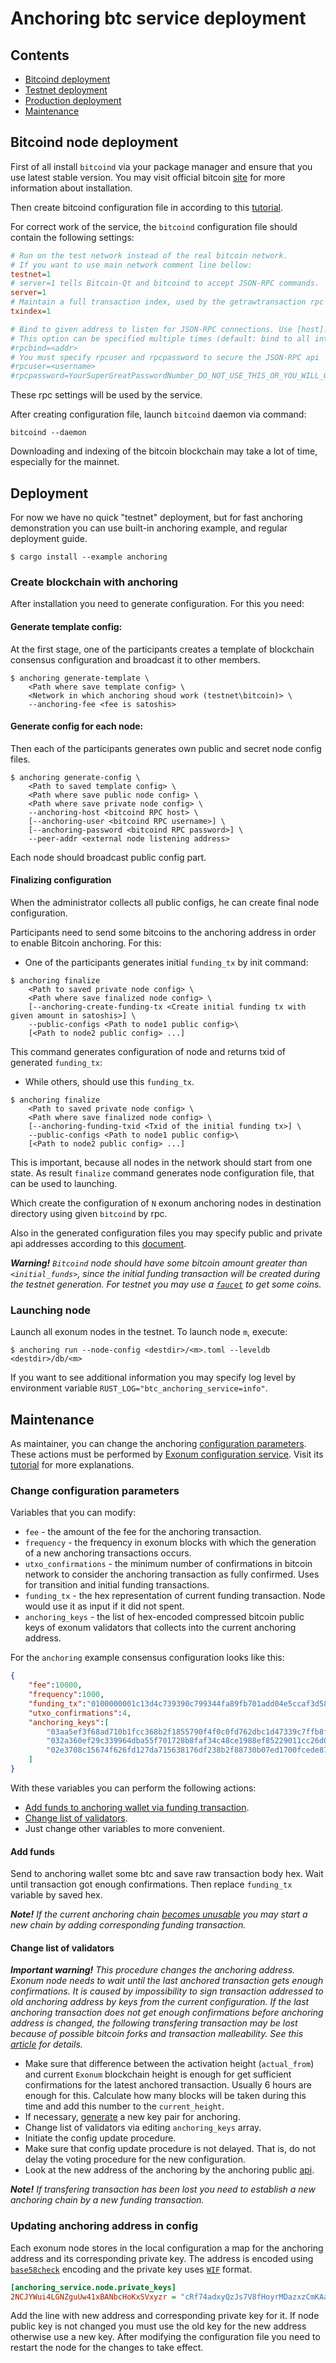 # Anchoring btc service deployment

## Contents
* [Bitcoind deployment](#bitcoind-node-deployment)
* [Testnet deployment](#testnet-deployment)
* [Production deployment](#production-deployment)
* [Maintenance](#maintenance)

## Bitcoind node deployment

First of all install `bitcoind` via your package manager and ensure that you use latest stable version. 
You may visit official bitcoin [site][bitcoin:install] for more information about installation.

Then create bitcoind configuration file in according to this [tutorial][bitcoin_wiki:configuration].

For correct work of the service, the `bitcoind` configuration file should contain the following settings: 
```ini
# Run on the test network instead of the real bitcoin network. 
# If you want to use main network comment line bellow:
testnet=1
# server=1 tells Bitcoin-Qt and bitcoind to accept JSON-RPC commands. 
server=1
# Maintain a full transaction index, used by the getrawtransaction rpc call.
txindex=1

# Bind to given address to listen for JSON-RPC connections. Use [host]:port notation for IPv6.
# This option can be specified multiple times (default: bind to all interfaces)
#rpcbind=<addr>
# You must specify rpcuser and rpcpassword to secure the JSON-RPC api
#rpcuser=<username>
#rpcpassword=YourSuperGreatPasswordNumber_DO_NOT_USE_THIS_OR_YOU_WILL_GET_ROBBED_385593
```
These rpc settings will be used by the service.

After creating configuration file, launch `bitcoind` daemon via command:
```shell
bitcoind --daemon
```
Downloading and indexing of the bitcoin blockchain may take a lot of time, especially for the mainnet.

## Deployment

For now we have no quick "testnet" deployment, but for fast anchoring demonstration you can use built-in anchoring example, and regular deployment guide.
```shell
$ cargo install --example anchoring
```

### Create blockchain with anchoring
After installation you need to generate configuration.
For this you need:

#### Generate template config:
At the first stage, one of the participants creates a template of blockchain consensus configuration and broadcast it to other members.
```
$ anchoring generate-template \
    <Path where save template config> \
    <Network in which anchoring shoud work (testnet\bitcoin)> \
    --anchoring-fee <fee is satoshis>
```

#### Generate config for each node:
Then each of the participants generates own public and secret node config files.
```
$ anchoring generate-config \
    <Path to saved template config> \
    <Path where save public node config> \
    <Path where save private node config> \
    --anchoring-host <bitcoind RPC host> \
    [--anchoring-user <bitcoind RPC username>] \
    [--anchoring-password <bitcoind RPC password>] \
    --peer-addr <external node listening address>
```
Each node should broadcast public config part.
#### Finalizing configuration
When the administrator collects all public configs, he can create final node configuration.


Participants need to send some bitcoins to the anchoring address in order to enable Bitcoin anchoring.
For this:
 - One of the participants generates initial `funding_tx` by init command:
```
$ anchoring finalize 
    <Path to saved private node config> \
    <Path where save finalized node config> \
    [--anchoring-create-funding-tx <Create initial funding tx with given amount in satoshis>] \    
    --public-configs <Path to node1 public config>\
    [<Path to node2 public config> ...]
```
This command generates configuration of node and returns 
txid of generated `funding_tx`:

 - While others, should use this `funding_tx`.
```
$ anchoring finalize 
    <Path to saved private node config> \
    <Path where save finalized node config> \
    [--anchoring-funding-txid <Txid of the initial funding tx>] \    
    --public-configs <Path to node1 public config>\
    [<Path to node2 public config> ...]
```
This is important, because all nodes in the network should start from one state.
As result `finalize` command generates node configuration file, that can be used to launching.

Which create the configuration of `N` exonum anchoring nodes in destination directory using given `bitcoind` by rpc.

Also in the generated configuration files you may specify public and private api addresses according to this [document][exonum:node_api].

***Warning!** `Bitcoind` node should have some bitcoin amount greater than `<initial_funds>`, 
since the initial funding transaction will be created during the testnet generation.
For testnet you may use a [`faucet`][bitcoin:faucet] to get some coins.*

### Launching node

Launch all exonum nodes in the testnet. To launch node `m`, execute:
```
$ anchoring run --node-config <destdir>/<m>.toml --leveldb <destdir>/db/<m>
```

If you want to see additional information you may specify log level by environment variable `RUST_LOG="btc_anchoring_service=info"`.

## Maintenance
 
As maintainer, you can change the anchoring [configuration parameters](#change-configuration-parameters).
These actions must be performed by [Exonum configuration service][exonum:configuration_service]. 
Visit its [tutorial][exonum:configuration_tutorial] for more explanations.

### Change configuration parameters

Variables that you can modify:
 - `fee` - the amount of the fee for the anchoring transaction.
 - `frequency` - the frequency in exonum blocks with which the generation of a new anchoring transactions occurs.
 - `utxo_confirmations` - the minimum number of confirmations in bitcoin network to consider the anchoring transaction as fully confirmed. Uses for transition and initial funding transactions.
 - `funding_tx` - the hex representation of current funding transaction. Node would use it as input if it did not spent.
 - `anchoring_keys` - the list of hex-encoded compressed bitcoin public keys of exonum validators that collects into the current anchoring address.

For the `anchoring` example consensus configuration looks like this:
```json
{
    "fee":10000,
    "frequency":1000,
    "funding_tx":"0100000001c13d4c739390c799344fa89fb701add04e5ccaf3d580e4d4379c4b897e3a2266000000006b483045022100ff88211040a8a95a42ca8520749c1b2b4024ce07b3ed1b51da8bb90ef77dbe5d022034b34ef638d23ef0ea532e2c84a8816cb32021112d4bcf1457b4e2c149d1b83f01210250749a68b12a93c2cca6f86a9a9c9ba37f5191e85334c340856209a17cca349afeffffff0240420f000000000017a914180d8e6b0ad7f63177e943752c278294709425bd872908da0b000000001976a914dee9f9433b3f2d24cbd833f83a41e4c1235efa3f88acd6ac1000",
    "utxo_confirmations":4,
    "anchoring_keys":[
        "03aa5ef3f68ad710b1fcc368b2f1855790f4f0c0fd762dbc1d47339c7ffb8fe363",
        "032a360ef29c339964dba55f701728b8faf34c48ce1988ef85229011cc26d0472f",
        "02e3708c15674f626fd127da715638176df238b2f88730b07ed1700fcede872c25"
    ]
}
```

With these variables you can perform the following actions:
 - [Add funds to anchoring wallet via funding transaction](#add-funds).
 - [Change list of validators](#change-list-of-validators).
 - Just change other variables to more convenient.

#### Add funds

Send to anchoring wallet some btc and save raw transaction body hex. Wait until transaction got enough confirmations. Then replace `funding_tx` variable by saved hex. 

***Note!** If the current anchoring chain [becomes unusable][exonum:anchoring_transfering] you may start a new chain by adding corresponding funding transaction.*

#### Change list of validators

***Important warning!** This procedure changes the anchoring address. Exonum node needs to wait until 
the last anchored transaction gets enough confirmations. It is caused by impossibility to sign
transaction addressed to old anchoring address by keys from the current configuration. If the
last anchoring transaction does not get enough confirmations before anchoring address is changed, 
the following transfering transaction may be lost because of possible bitcoin forks and 
transaction malleability. See this [article][exonum:anchoring_transfering] for details.*

* Make sure that difference between the activation height (`actual_from`) and current `Exonum` blockchain height is enough for get sufficient confirmations for the latest anchored transaction. Usually 6 hours are enough for this. 
Calculate how many blocks will be taken during this time and add this number to the `current_height`.
* If necessary, [generate](#generate-node-keys) a new key pair for anchoring.
* Change list of validators via editing `anchoring_keys` array.
* Initiate the config update procedure.
* Make sure that config update procedure is not delayed. That is, do not delay the voting procedure for the new configuration.
* Look at the new address of the anchoring by the anchoring public [api][exonum:anchoring_public_api].

***Note!** If transfering transaction has been lost you need to establish a new anchoring chain by a new funding transaction.*

### Updating anchoring address in config

Each exonum node stores in the local configuration a map for the anchoring address and its corresponding private key.
The address is encoded using [`base58check`][bitcoin:base58check] encoding and the private key uses [`WIF`][bitcoin:wif] format.
```ini
[anchoring_service.node.private_keys]
2NCJYWui4LGNZguUw41xBANbcHoKxSVxyzr = "cRf74adxyQzJs7V8fHoyrMDazxzCmKAan63Cfhf9i4KL69zRkdS2"
```
Add the line with new address and corresponding private key for it. If node public key is not changed you 
must use the old key for the new address otherwise use a new key. After modifying the configuration file
you need to restart the node for the changes to take effect.

[bitcoin:install]: https://bitcoin.org/en/full-node#what-is-a-full-node
[bitcoin:faucet]: https://testnet.manu.backend.hamburg/faucet
[bitcoin:base58check]: https://en.bitcoin.it/wiki/Base58Check_encoding
[bitcoin:wif]: https://en.bitcoin.it/wiki/Wallet_import_format
[bitcoin_wiki:configuration]: https://en.bitcoin.it/wiki/Running_Bitcoin#Bitcoin.conf_Configuration_File
[exonum:node_api]: https://github.com/exonum/exonum-doc/blob/master/src/architecture/configuration.md#nodeapi
[exonum:configuration_service]: https://github.com/exonum/exonum-configuration
[exonum:configuration_tutorial]: https://github.com/exonum/exonum-configuration/blob/master/doc/testnet-api-tutorial.md
[exonum:dashboard]: https://github.com/exonum/exonum-dashboard
[exonum:anchoring_transfering]: https://github.com/exonum/exonum-doc/blob/master/src/advanced/bitcoin-anchoring.md#changing-validators-list
[exonum:anchoring_public_api]: https://github.com/exonum/exonum-doc/blob/master/src/advanced/bitcoin-anchoring.md#following-address